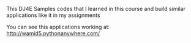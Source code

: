 
This DJ4E Samples codes that I learned in this course and build similar applications like it in my assignments

You can see this applications working at:
http://wamid5.pythonanywhere.com/
